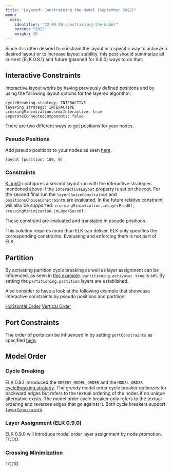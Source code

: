 ```yaml
---
title: "Layered: Constraining the Model (September 2022)"
menu:
  main:
    identifier: "22-09-30-constraining-the-model"
    parent: "2022"
    weight: 20
---
```


Since it is often desired to constrain the layout in a specific way to achieve a desired layout or to increase layout stability, this post should summarize all current (ELK 0.8.1) and future (planned for 0.9.0) ways to do that:

## Interactive Constraints

Interactive layout works by having previously defined positions and by using the following layout options for the layered algorithm:
```
cycleBreaking.strategy: INTERACTIVE
layering.strategy: INTERACTIVE
crossingMinimization.semiInteractive: true
separateConnectedComponents: false
```

There are two different ways to get positions for your nodes.

### Pseudo Positions

Add pseudo positions to your nodes as seen [here](https://rtsys.informatik.uni-kiel.de/elklive/examples.html?e=user-hints%2Finteractive-constraints%2FinteractiveLayeredLayout_circle_pseudo_positions).

```
layout [position: 100, 0]
```

### Constraints

[KLighD](https://github.com/kieler/KLighD) configures a second layout run with the interactive strategies mentioned above if the `interactiveLayout` property is set on the root.
For the second final run the `layerChoiceConstraint`s and `positionsChoiceConstraint`s are evaluated.
In the future relative constraint will also be supported: `crossingMinimization.inLayerPredOf`, `crossingMinimization.inLayerSuccOf`.

These constraint are evaluated and translated in pseudo positions.

This solution requires more than ELK can deliver, ELK only specifies the corresponding constraints. Evaluating and enforcing them is not part of ELK.

## Partition

By activating partition cycle breaking as well as layer assignment can be influenced, as seen in [this example](https://rtsys.informatik.uni-kiel.de/elklive/examples.html?e=user-hints%2Flayered%2Fpartitioning).
`partitioning.activate: true` is set. By setting the `partitioning.partition` layers are established.

Also consider to have a look at the following example that showcase interactive constraints by pseudo positions and partition:

[Horizontal Order](https://rtsys.informatik.uni-kiel.de/elklive/examples.html?e=user-hints%2Flayered%2FhorizontalOrder)
[Vertical Order](https://rtsys.informatik.uni-kiel.de/elklive/examples.html?e=user-hints%2Flayered%2FverticalOrder)

## Port Constraints

The order of ports can be influenced in by setting `portConstraints` as specified [here](https://www.eclipse.org/elk/reference/options/org-eclipse-elk-portConstraints.html).

## Model Order

### Cycle Breaking

ELK 0.8.1 introduced the `GREEDY_MODEL_ORDER` and the `MODEL_ORDER` [cycleBreaking.strategy](https://www.eclipse.org/elk/reference/options/org-eclipse-elk-layered-cycleBreaking-strategy.html).
The greedy model order cycle breaker optimizes for backward edges but refers to the textual ordering of the nodes if no unique alternative exists.
The model order cycle breaker only refers to the textual ordering and reverses edges that go against it.
Both cycle breakers support [`layerConstraint`s](https://www.eclipse.org/elk/reference/options/org-eclipse-elk-layered-layering-layerConstraint.html)

### Layer Assignment (ELK 0.9.0)

ELK 0.9.0 will introduce model order layer assignment by node promotion.
TODO

### Crossing Minimization

TODO